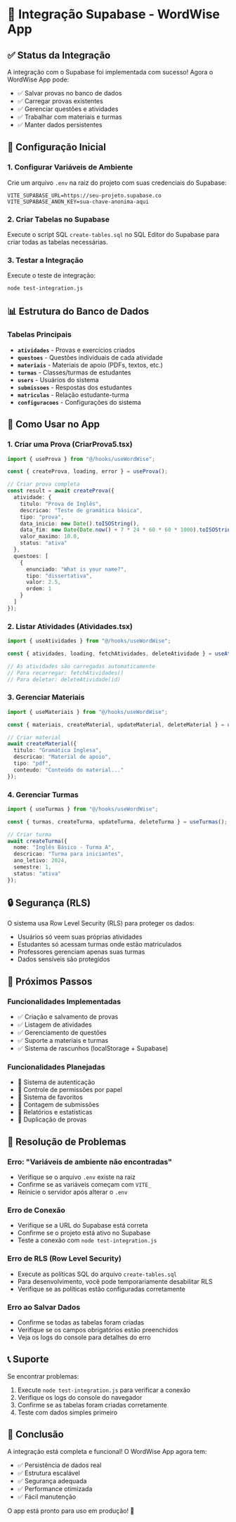 # 🚀 Integração Supabase - WordWise App

## ✅ Status da Integração

A integração com o Supabase foi implementada com sucesso! Agora o WordWise App pode:

- ✅ Salvar provas no banco de dados
- ✅ Carregar provas existentes
- ✅ Gerenciar questões e atividades
- ✅ Trabalhar com materiais e turmas
- ✅ Manter dados persistentes

## 🔧 Configuração Inicial

### 1. Configurar Variáveis de Ambiente

Crie um arquivo `.env` na raiz do projeto com suas credenciais do Supabase:

```env
VITE_SUPABASE_URL=https://seu-projeto.supabase.co
VITE_SUPABASE_ANON_KEY=sua-chave-anonima-aqui
```

### 2. Criar Tabelas no Supabase

Execute o script SQL `create-tables.sql` no SQL Editor do Supabase para criar todas as tabelas necessárias.

### 3. Testar a Integração

Execute o teste de integração:

```bash
node test-integration.js
```

## 📊 Estrutura do Banco de Dados

### Tabelas Principais

- **`atividades`** - Provas e exercícios criados
- **`questoes`** - Questões individuais de cada atividade
- **`materiais`** - Materiais de apoio (PDFs, textos, etc.)
- **`turmas`** - Classes/turmas de estudantes
- **`users`** - Usuários do sistema
- **`submissoes`** - Respostas dos estudantes
- **`matriculas`** - Relação estudante-turma
- **`configuracoes`** - Configurações do sistema

## 🎯 Como Usar no App

### 1. Criar uma Prova (CriarProva5.tsx)

```typescript
import { useProva } from "@/hooks/useWordWise";

const { createProva, loading, error } = useProva();

// Criar prova completa
const result = await createProva({
  atividade: {
    titulo: "Prova de Inglês",
    descricao: "Teste de gramática básica",
    tipo: "prova",
    data_inicio: new Date().toISOString(),
    data_fim: new Date(Date.now() + 7 * 24 * 60 * 60 * 1000).toISOString(),
    valor_maximo: 10.0,
    status: "ativa"
  },
  questoes: [
    {
      enunciado: "What is your name?",
      tipo: "dissertativa",
      valor: 2.5,
      ordem: 1
    }
  ]
});
```

### 2. Listar Atividades (Atividades.tsx)

```typescript
import { useAtividades } from "@/hooks/useWordWise";

const { atividades, loading, fetchAtividades, deleteAtividade } = useAtividades();

// As atividades são carregadas automaticamente
// Para recarregar: fetchAtividades()
// Para deletar: deleteAtividade(id)
```

### 3. Gerenciar Materiais

```typescript
import { useMateriais } from "@/hooks/useWordWise";

const { materiais, createMaterial, updateMaterial, deleteMaterial } = useMateriais();

// Criar material
await createMaterial({
  titulo: "Gramática Inglesa",
  descricao: "Material de apoio",
  tipo: "pdf",
  conteudo: "Conteúdo do material..."
});
```

### 4. Gerenciar Turmas

```typescript
import { useTurmas } from "@/hooks/useWordWise";

const { turmas, createTurma, updateTurma, deleteTurma } = useTurmas();

// Criar turma
await createTurma({
  nome: "Inglês Básico - Turma A",
  descricao: "Turma para iniciantes",
  ano_letivo: 2024,
  semestre: 1,
  status: "ativa"
});
```

## 🔒 Segurança (RLS)

O sistema usa Row Level Security (RLS) para proteger os dados:

- Usuários só veem suas próprias atividades
- Estudantes só acessam turmas onde estão matriculados
- Professores gerenciam apenas suas turmas
- Dados sensíveis são protegidos

## 🚀 Próximos Passos

### Funcionalidades Implementadas
- ✅ Criação e salvamento de provas
- ✅ Listagem de atividades
- ✅ Gerenciamento de questões
- ✅ Suporte a materiais e turmas
- ✅ Sistema de rascunhos (localStorage + Supabase)

### Funcionalidades Planejadas
- 🔄 Sistema de autenticação
- 🔄 Controle de permissões por papel
- 🔄 Sistema de favoritos
- 🔄 Contagem de submissões
- 🔄 Relatórios e estatísticas
- 🔄 Duplicação de provas

## 🐛 Resolução de Problemas

### Erro: "Variáveis de ambiente não encontradas"
- Verifique se o arquivo `.env` existe na raiz
- Confirme se as variáveis começam com `VITE_`
- Reinicie o servidor após alterar o `.env`

### Erro de Conexão
- Verifique se a URL do Supabase está correta
- Confirme se o projeto está ativo no Supabase
- Teste a conexão com `node test-integration.js`

### Erro de RLS (Row Level Security)
- Execute as políticas SQL do arquivo `create-tables.sql`
- Para desenvolvimento, você pode temporariamente desabilitar RLS
- Verifique se as políticas estão configuradas corretamente

### Erro ao Salvar Dados
- Confirme se todas as tabelas foram criadas
- Verifique se os campos obrigatórios estão preenchidos
- Veja os logs do console para detalhes do erro

## 📞 Suporte

Se encontrar problemas:

1. Execute `node test-integration.js` para verificar a conexão
2. Verifique os logs do console do navegador
3. Confirme se as tabelas foram criadas corretamente
4. Teste com dados simples primeiro

## 🎉 Conclusão

A integração está completa e funcional! O WordWise App agora tem:

- ✅ Persistência de dados real
- ✅ Estrutura escalável
- ✅ Segurança adequada
- ✅ Performance otimizada
- ✅ Fácil manutenção

O app está pronto para uso em produção! 🚀
